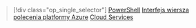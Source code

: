 > [!div class="op_single_selector"]
> [PowerShell](../articles/load-balancer/load-balancer-get-started-ilb-classic-ps.md)
> [Interfejs wiersza polecenia platformy Azure](../articles/load-balancer/load-balancer-get-started-ilb-classic-cli.md)
> [Cloud Services](../articles/load-balancer/load-balancer-get-started-ilb-classic-cloud.md)
